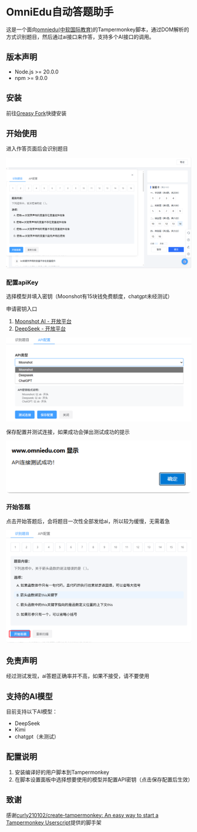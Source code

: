 # OmniEdu自动答题助手

这是一个面向[omniedu(中软国际教育)](www.omniedu.com)的Tampermonkey脚本，通过DOM解析的方式识别题目，然后通过ai接口来作答，支持多个AI接口的调用。



## 版本声明

- Node.js >= 20.0.0
- npm >= 9.0.0



## 安装

前往[Greasy Fork](https://greasyfork.org/zh-CN/scripts/542968-omniedu自动答题助手)快捷安装



## 开始使用

进入作答页面后会识别题目

![QQ_1752552103009](README.assets/QQ_1752552103009.png)

### 配置apiKey

选择模型并填入密钥（Moonshot有15块钱免费额度，chatgpt未经测试）

申请密钥入口

1. [Moonshot AI - 开放平台](https://platform.moonshot.cn/docs/introduction#文本生成模型)
2. [DeepSeek - 开放平台](https://platform.deepseek.com/)

![QQ_1752629140744](README.assets/QQ_1752629140744.png)

保存配置并测试连接，如果成功会弹出测试成功的提示

![QQ_1752552405810](README.assets/QQ_1752552405810.png)

### 开始答题

点击开始答题后，会将题目一次性全部发给ai，所以较为缓慢，无需着急

![QQ_1752552471158](README.assets/QQ_1752552471158.png)



## 免责声明

经过测试发现，ai答题正确率并不高，如果不接受，请不要使用



## 支持的AI模型

目前支持以下AI模型：

- DeepSeek
- Kimi
- chatgpt（未测试）



## 配置说明

1. 安装编译好的用户脚本到Tampermonkey
2. 在脚本设置面板中选择想要使用的模型并配置API密钥（点击保存配置后生效）



## 致谢

感谢[curly210102/create-tampermonkey: An easy way to start a Tampermonkey Userscript](https://github.com/curly210102/create-tampermonkey)提供的脚手架

